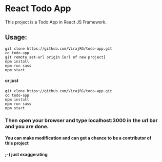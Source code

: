 # React Todo App

This project is a Todo App in React JS Framework.

## Usage: 

```
git clone https://github.com/VirajRG/todo-app.git
cd todo-app
git remote set-url origin [url of new project]
npm install
npm run sass
npm start
```

#### or just 
```
git clone https://github.com/VirajRG/todo-app.git
cd todo-app
npm install
npm run sass
npm start
```
### Then open your browser and type localhost:3000 in the url bar and you are done.
#### You can make modification and can get a chance to be a contributor of this project 
#### ;-) just exaggerating


